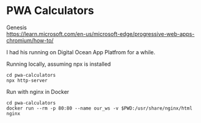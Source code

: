 # PWA Calculators

Genesis  
https://learn.microsoft.com/en-us/microsoft-edge/progressive-web-apps-chromium/how-to/

I had his running on Digital Ocean App Platfrom for a while.

Running locally, assuming npx is installed
```
cd pwa-calculators
npx http-server
```

Run with nginx in Docker
```
cd pwa-calculators
docker run --rm -p 80:80 --name our_ws -v $PWD:/usr/share/nginx/html nginx
```